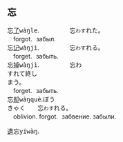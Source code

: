 
## <span lang=zh-tw>忘</span>

忘[了]()<samp>wàŋle</samp>.　　　　　忘`わす`れた。   
　forgot.&numsp;забыл.　　　　　  　　　　　　　   
忘[记]()<samp>wàŋjì</samp>.　　　　　忘`わす`れる。   
　forget.&numsp;забыть.    
忘[掉]()<samp>wàŋjì</samp>.　　　　　忘<kbd>わ<br>す</kbd>れて終<kbd>し<br>ま</kbd>う。   
　forget.&numsp;забыть.   
忘[却]()<samp>wàŋquè</samp>.<kbd>ぼう<br>きゃく</kbd>　　忘`わす`れる。   
　oblivion.&nbsp;forgot.&numsp;забвение.&nbsp;забыли.  




[遺]()忘<samp>yíwàŋ</samp>.　






<!--





## <span lang=zh-tw>忘　　　　 <samp>[亡]()🪦[心]()💜</samp></span>

**わす**れる。　to&nbsp;**forget**.   
忘[了]() *wàŋle*, 忘[記]() *wàŋjì*, 忘[掉]() *wàŋdiào*.   
 
忘[却]()<kbd>ぼう<br>[きゃく]()</kbd>：忘<kbd>わ<br>す</kbd>れた。oblivion:&nbsp;**forgot**ten.   
忘[卻]() *wàŋ[què]()*.   

## <span lang=zh-tw>猫　貓　　 <samp>[豸]()🐈[苗]()🌱</samp></span>

**ねこ**。a **cat**.   
貓[儿]() *māor*, 貓[咪]() *māomī*.

[子]()猫<kbd>[こ]()<br>ねこ</kbd>：猫の[子]()。   
**kitten**: cat child.   
[小]()貓 *[xiǎo]()māo*：[幼年]()的貓.   


[愛]()猫<kbd>[あい]()<br>びょう</kbd>。pet **cat**.   
[愛]()貓 *[ài]()māo*.   
-->

